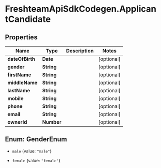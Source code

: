 # FreshteamApiSdkCodegen.ApplicantCandidate

## Properties

Name | Type | Description | Notes
------------ | ------------- | ------------- | -------------
**dateOfBirth** | **Date** |  | [optional] 
**gender** | **String** |  | [optional] 
**firstName** | **String** |  | [optional] 
**middleName** | **String** |  | [optional] 
**lastName** | **String** |  | [optional] 
**mobile** | **String** |  | [optional] 
**phone** | **String** |  | [optional] 
**email** | **String** |  | [optional] 
**ownerId** | **Number** |  | [optional] 



## Enum: GenderEnum


* `male` (value: `"male"`)

* `female` (value: `"female"`)




